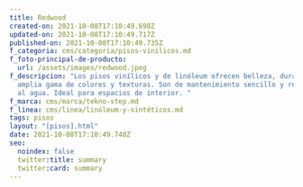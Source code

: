 ```yaml
---
title: Redwood
created-on: 2021-10-08T17:10:49.698Z
updated-on: 2021-10-08T17:10:49.717Z
published-on: 2021-10-08T17:10:49.735Z
f_categoria: cms/categoria/pisos-vinilicos.md
f_foto-principal-de-producto:
  url: /assets/images/redwood.jpeg
f_descripcion: "Los pisos vinílicos y de linóleum ofrecen belleza, durabilidad y
  amplia gama de colores y texturas. Son de mantenimiento sencillo y resistentes
  al agua. Ideal para espacios de interior. "
f_marca: cms/marca/tekno-step.md
f_linea: cms/linea/linóleum-y-sintéticos.md
tags: pisos
layout: "[pisos].html"
date: 2021-10-08T17:10:49.748Z
seo:
  noindex: false
  twitter:title: summary
  twitter:card: summary
---
```

